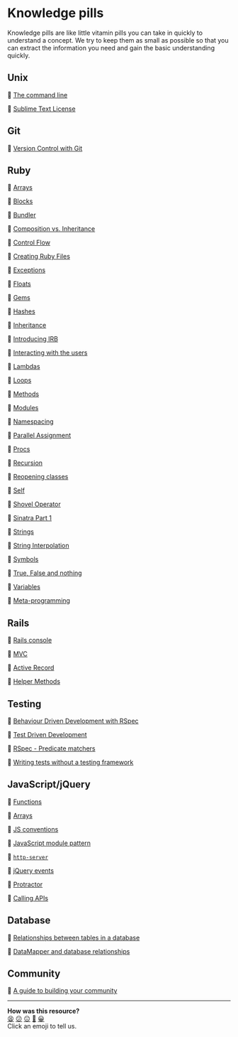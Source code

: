 # Knowledge pills

Knowledge pills are like little vitamin pills you can take in quickly to understand a concept. We try to keep them as small as possible so that you can extract the information you need and gain the basic understanding quickly.

## Unix

:pill: [The command line](https://github.com/makersacademy/course/blob/main/pills/command_line.md)

:pill: [Sublime Text License](https://github.com/makersacademy/course/blob/main/pills/sublime_text.md)

## Git

:pill: [Version Control with Git](https://github.com/makersacademy/course/blob/main/pills/git.md)

## Ruby

:pill: [Arrays](https://github.com/makersacademy/course/blob/main/pills/arrays.md)

:pill: [Blocks](https://github.com/makersacademy/course/blob/main/pills/blocks.md)

:pill: [Bundler](https://github.com/makersacademy/course/blob/main/pills/bundler.md)

:pill: [Composition vs. Inheritance](https://github.com/makersacademy/course/blob/main/pills/composition_vs_inheritance.md)

:pill: [Control Flow](https://github.com/makersacademy/course/blob/main/pills/control_flow.md)

:pill: [Creating Ruby Files](https://github.com/makersacademy/course/blob/main/pills/files.md)

:pill: [Exceptions](https://github.com/makersacademy/course/blob/main/pills/exceptions.md)

:pill: [Floats](https://github.com/makersacademy/course/blob/main/pills/floats.md)

:pill: [Gems](https://github.com/makersacademy/course/blob/main/pills/gems.md)

:pill: [Hashes](https://github.com/makersacademy/course/blob/main/pills/hashes.md)

:pill: [Inheritance](https://github.com/makersacademy/course/blob/main/pills/inheritance.md)

:pill: [Introducing IRB](https://github.com/makersacademy/course/blob/main/pills/irb.md)

:pill: [Interacting with the users](https://github.com/makersacademy/course/blob/main/pills/user_interaction.md)

:pill: [Lambdas](https://github.com/makersacademy/course/blob/main/pills/lambdas.md)

:pill: [Loops](https://github.com/makersacademy/course/blob/main/pills/loops.md)

:pill: [Methods](https://github.com/makersacademy/course/blob/main/pills/methods.md)

:pill: [Modules](https://github.com/makersacademy/course/blob/main/pills/modules.md)

:pill: [Namespacing](https://github.com/makersacademy/course/blob/main/pills/namespacing.md)

:pill: [Parallel Assignment](https://github.com/makersacademy/course/blob/main/pills/parallel_assignment.md)

:pill: [Procs](https://github.com/makersacademy/course/blob/main/pills/procs.md)

:pill: [Recursion](https://github.com/makersacademy/course/blob/main/pills/recursion.md)

:pill: [Reopening classes](https://github.com/makersacademy/course/blob/main/pills/reopening_classes.md)

:pill: [Self](https://github.com/makersacademy/course/blob/main/pills/self.md)

:pill: [Shovel Operator](https://github.com/makersacademy/course/blob/main/pills/shovel_operator.md)

:pill: [Sinatra Part 1](https://github.com/makersacademy/course/blob/main/pills/sinatra_1.md)

:pill: [Strings](https://github.com/makersacademy/course/blob/main/pills/strings.md)

:pill: [String Interpolation](https://github.com/makersacademy/course/blob/main/pills/string_interpolation.md)

:pill: [Symbols](https://github.com/makersacademy/course/blob/main/pills/symbols.md)

:pill: [True, False and nothing](https://github.com/makersacademy/course/blob/main/pills/boolean.md)

:pill: [Variables](https://github.com/makersacademy/course/blob/main/pills/variables.md)

:pill: [Meta-programming](https://github.com/makersacademy/course/blob/main/pills/meta_programming.md)

## Rails

:pill: [Rails console](pills/rails_console.md)

:pill: [MVC](pills/mvc.md)

:pill: [Active Record](pills/activerecord.md)

:pill: [Helper Methods](pills/rails_helpers.md)

## Testing

:pill: [Behaviour Driven Development with RSpec](https://github.com/makersacademy/course/blob/main/pills/rspec.md)

:pill: [Test Driven Development](https://github.com/makersacademy/course/blob/main/pills/tdd.md)

:pill: [RSpec - Predicate matchers](https://github.com/makersacademy/course/blob/main/pills/rspec_predicate.md)

:pill: [Writing tests without a testing framework](https://github.com/makersacademy/course/blob/main/pills/writing_tests_without_a_testing_framework.md)

## JavaScript/jQuery

:pill: [Functions](https://github.com/makersacademy/course/blob/main/pills/js_functions.md)

:pill: [Arrays](https://github.com/makersacademy/course/blob/main/pills/js_arrays.md)

:pill: [JS conventions](https://github.com/makersacademy/course/blob/main/pills/js_conventions.md)

:pill: [JavaScript module pattern](https://github.com/makersacademy/course/blob/main/pills/javascript_module_pattern.md)

:pill: [`http-server`](https://github.com/makersacademy/course/blob/main/pills/http_server.md)

:pill: [jQuery events](https://github.com/makersacademy/course/blob/main/pills/jquery_events.md)

:pill: [Protractor](https://github.com/makersacademy/course/blob/main/pills/protractor.md)

:pill: [Calling APIs](https://github.com/makersacademy/course/blob/main/pills/calling_apis_in_javascript.md)

## Database

:pill: [Relationships between tables in a database](https://github.com/makersacademy/course/blob/main/pills/db_relationships.md)

:pill: [DataMapper and database relationships](https://github.com/makersacademy/course/blob/main/pills/dm_db_relationships.md)

## Community

:pill: [A guide to building your community](./pills/building_your_community_guide.md)

<!-- BEGIN GENERATED SECTION DO NOT EDIT -->

---

**How was this resource?**  
[😫](https://airtable.com/shrUJ3t7KLMqVRFKR?prefill_Repository=course&prefill_File=pills.md&prefill_Sentiment=😫) [😕](https://airtable.com/shrUJ3t7KLMqVRFKR?prefill_Repository=course&prefill_File=pills.md&prefill_Sentiment=😕) [😐](https://airtable.com/shrUJ3t7KLMqVRFKR?prefill_Repository=course&prefill_File=pills.md&prefill_Sentiment=😐) [🙂](https://airtable.com/shrUJ3t7KLMqVRFKR?prefill_Repository=course&prefill_File=pills.md&prefill_Sentiment=🙂) [😀](https://airtable.com/shrUJ3t7KLMqVRFKR?prefill_Repository=course&prefill_File=pills.md&prefill_Sentiment=😀)  
Click an emoji to tell us.

<!-- END GENERATED SECTION DO NOT EDIT -->
